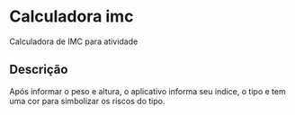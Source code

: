 # Calculadora imc

Calculadora de IMC para atividade

## Descrição

Após informar o peso e altura, o aplicativo informa seu indice, o tipo e tem uma cor para simbolizar os riscos do tipo.